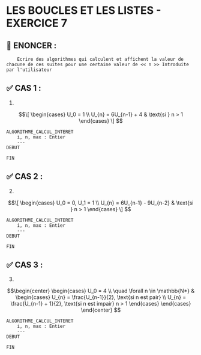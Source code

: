 # LES BOUCLES ET LES LISTES - EXERCICE 7

## 🌟 ENONCER :
```
    Ecrire des algorithmes qui calculent et affichent la valeur de chacune de ces suites pour une certaine valeur de << n >> Introduite par l'utilisateur
```


## ✅ CAS 1 :

1. 

```math
\[

\begin{cases} 
U_0 = 1 \\
U_{n} = 6U_{n-1} + 4 & \text{si } n > 1
\end{cases}
\]

```

````
ALGORITHME_CALCUL_INTERET
    i, n, max : Entier
    ---
DEBUT
    
FIN 
````

## ✅ CAS 2 :

2. 

```math
\[

\begin{cases} 
U_0 = 0, U_1 = 1 \\
U_{n} = 6U_{n-1} - 9U_{n-2} & \text{si } n > 1
\end{cases}
\]

```

````
ALGORITHME_CALCUL_INTERET
    i, n, max : Entier
    ---
DEBUT
    
FIN 
````

## ✅ CAS 3 :

3. 

```math
\begin{center}

\begin{cases} 
U_0 = 4 \\
\quad \forall n \in \mathbb{N*} & 
\begin{cases} 
    U_{n} = \frac{U_{n-1}}{2}, \text{si n est pair} \\
    U_{n} = \frac{U_{n-1} + 1}{2}, \text{si n est impair} n > 1
\end{cases}
\end{cases}

\end{center}

```

````
ALGORITHME_CALCUL_INTERET
    i, n, max : Entier
    ---
DEBUT
    
FIN 
````
